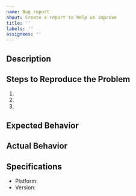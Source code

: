 ```yaml
---
name: Bug report
about: Create a report to help us improve
title: ''
labels: ''
assignees: ''
---
```


## Description

<!-- Thanks for your report! Please describe your problem or request here.
For questions, use https://github.com/martinvonz/jj/discussions/new instead.
Feel free to remove any of the sections below if they don't seem useful. -->

## Steps to Reproduce the Problem

1.
2.
3.

## Expected Behavior

## Actual Behavior

## Specifications

- Platform:
- Version:
